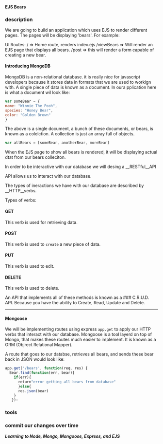 #### EJS Bears

### description 
We are going to build an application which uses EJS to render different pages. The pages will be displaying 'bears'.
For example:

UI Routes:
/ => Home route, renders index.ejs
/viewBears => Will render an EJS page that displays all bears. 
/post => this will render a form capable of creating a new bear. 

#### Introducing MongoDB

MongoDB is a non-relational database. it is really nice for javascript developers because it stores data in formats that we are used to workign with. A single piece of data is known as a document. In oura pplication here is what a document wil look like:

```js
var someBear = {
name: "Winnie The Pooh",
species: "Honey Bear",
color: "Golden Brown"
}
```
The above is a single document, a bunch of these documents, or bears, is known as a colelction. A collection is just an array full of objects.
```js
var allBears = [someBear, anotherBear, moreBear]
```

When the EJS page to show all bears is rendered, it will be displaying actual dtat from our bears colleciton.

In order to be interactive with our database we will desing a __RESTful__API

API allows us to interact with our database.

The types of ineractions we have with our database are described by __HTTP__verbs.

Types of verbs:

#### GET
This verb is used for retrieving data.

#### POST
This verb is used to `create` a new piece of data.

#### PUT
This verb is used to edit.

#### DELETE
This verb is used to delete.

An API that implements all of these methods is known as a ### C.R.U.D. API. Because you have the ability to Create, Read, Update and Delete. 

----

#### Mongoose

We will be implementing routes using express `app.get` to apply our HTTP verbs that interact with our database. Mongoose is a tool layerd on top of Mongo, that makes these routes much easier to implement. It is known as a ORM (Objrect Relational Mapper).

A route that goes to our databse, retrieves all bears, and sends these bear back in JSON would look like:

```js
app.get('/bears', function(req, res) {
  Bear.find(function(err, bear){
    if(err){
      return"error getting all bears from database"
      }else{
      res.json(bear)
    }
   }):
 ``` 

### tools

### commit our changes over time

___Learning to Node, Mongo, Mongoose, Express, and EJS___

